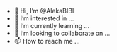 - 👋 Hi, I’m @AlekaBIBI
- 👀 I’m interested in ...
- 🌱 I’m currently learning ...
- 💞️ I’m looking to collaborate on ...
- 📫 How to reach me ...

<!---
AlekaBIBI/AlekaBIBI is a ✨ special ✨ repository because its `README.md` (this file) appears on your GitHub profile.
You can click the Preview link to take a look at your changes.
--->
